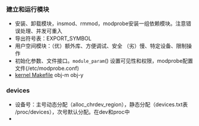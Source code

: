 ### 建立和运行模块
* 安装、卸载模块，insmod、rmmod，modprobe安装一组依赖模块。注意错误处理、并发可重入
* 导出符号表：EXPORT_SYMBOL
* 用户空间模块：（优）额外库、方便调试、安全 （劣）慢、特定设备、限制操作
* 初始化参数、文件接口。`module_param`() 设置可见性和权限，modprobe配置文件(/etc/modprobe.conf)
* [kernel Makefile](https://github.com/torvalds/linux/blob/master/Documentation/kbuild/makefiles.rst) obj-m obj-y


### devices
* 设备号：主号动态分配（alloc_chrdev_region），静态分配（devices.txt表 /proc/devices），次号默认分配。在dev和proc中
* 